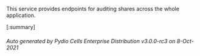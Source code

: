 






This service provides endpoints for auditing shares across the whole application.

[:summary]

###### Auto generated by Pydio Cells Enterprise Distribution v3.0.0-rc3 on 8-Oct-2021
